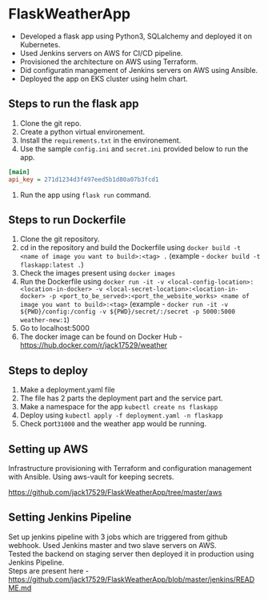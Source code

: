 # FlaskWeatherApp

- Developed a flask app using Python3, SQLalchemy and deployed it on Kubernetes.
- Used Jenkins servers on AWS for CI/CD pipeline.
- Provisioned the architecture on AWS using Terraform.
- Did configuratin management of Jenkins servers on AWS using Ansible.
- Deployed the app on EKS cluster using helm chart.

## Steps to run the flask app

1. Clone the git repo.
2. Create a python virtual environement.
3. Install the `requirements.txt` in the environement.
4. Use the sample `config.ini` and `secret.ini` provided below to run the app.

```ini
[main]
api_key = 271d1234d3f497eed5b1d80a07b3fcd1
```

1. Run the app using `flask run` command.

## Steps to run Dockerfile

1. Clone the git repository.
2. cd in the repository and build the Dockerfile using `docker build -t <name of image you want to build>:<tag> .`
(example - `docker build -t flaskapp:latest .`)
3. Check the images present using `docker images`
4. Run the Dockerfile using `docker run -it -v <local-config-location>:<location-in-docker> -v <local-secret-location>:<location-in-docker> -p <port_to_be_served>:<port_the_website_works> <name of image you want to build>:<tag>`
(example - `docker run -it -v ${PWD}/config:/config -v ${PWD}/secret/:/secret -p 5000:5000 weather-new:1`)
5. Go to localhost:5000
6. The docker image can be found on Docker Hub - https://hub.docker.com/r/jack17529/weather

## Steps to deploy

1. Make a deployment.yaml file
2. The file has 2 parts the deployment part and the service part.
3. Make a namespace for the app `kubectl create ns flaskapp`
4. Deploy using `kubectl apply -f deployment.yaml -n flaskapp`
5. Check port`31000` and the weather app would be running.

## Setting up AWS

Infrastructure provisioning with Terraform and configuration management with Ansible.
Using aws-vault for keeping secrets.

https://github.com/jack17529/FlaskWeatherApp/tree/master/aws

## Setting Jenkins Pipeline

Set up jenkins pipeline with 3 jobs which are triggered from github webhook. Used Jenkins master and two slave servers on AWS.  
Tested the backend on staging server then deployed it in production using Jenkins Pipeline.  
Steps are present here - https://github.com/jack17529/FlaskWeatherApp/blob/master/jenkins/README.md
